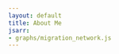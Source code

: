 ```yaml
---
layout: default
title: About Me
jsarr:
- graphs/migration_network.js
---
```

<div id="mynetworkAnc" style="float:left; height: 400px; width:300px"></div>

